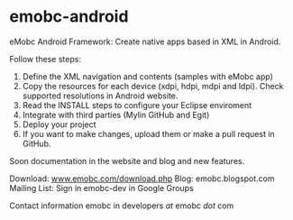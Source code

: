 emobc-android
=============

eMobc Android Framework: Create native apps based in XML in Android.

Follow these steps:

1) Define the XML navigation and contents (samples with eMobc app)
2) Copy the resources for each device (xdpi, hdpi, mdpi and ldpi). 
Check supported resolutions in Android website.
3) Read the INSTALL steps to configure your Eclipse enviroment
4) Integrate with third parties (Mylin GitHub and Egit)
5) Deploy your project
6) If you want to make changes, upload them or make a pull request in GitHub.

Soon documentation in the website and blog and new features.

Download: www.emobc.com/download.php
Blog: emobc.blogspot.com
Mailing List: Sign in emobc-dev in Google Groups

Contact information emobc in developers _at_ emobc _dot_ com